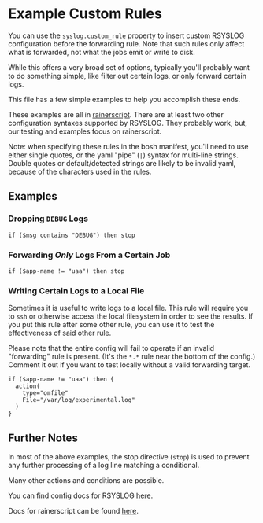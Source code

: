 # Example Custom Rules
You can use the `syslog.custom_rule` property
to insert custom RSYSLOG configuration
before the forwarding rule.
Note that such rules only affect
what is forwarded,
not what the jobs emit
or write to disk.

While this offers a very broad set of options,
typically you'll probably want
to do something simple,
like filter out certain logs,
or only forward certain logs.

This file has a few simple examples
to help you accomplish these ends.

These examples are all in [rainerscript][rainerscript-docs].
There are at least two
other configuration syntaxes supported by RSYSLOG.
They probably work, but,
our testing and examples focus on rainerscript.

Note: when specifying these rules
in the bosh manifest, you'll need to use either single quotes,
or the yaml "pipe" (`|`) syntax for multi-line strings.
Double quotes or default/detected strings are likely to be invalid yaml,
because of the characters used in the rules.

## Examples
### Dropping `DEBUG` Logs
```
if ($msg contains "DEBUG") then stop
```

### Forwarding _Only_ Logs From a Certain Job
```
if ($app-name != "uaa") then stop
```

### Writing Certain Logs to a Local File
Sometimes it is useful to write logs
to a local file.
This rule will require you to `ssh`
or otherwise access the local filesystem
in order to see the results.
If you put this rule after
some other rule, you can use it to test
the effectiveness of said other rule.

Please note that the entire config
will fail to operate
if an invalid "forwarding" rule is present.
(It's the `*.*` rule near the bottom of the config.)
Comment it out if you want to test locally
without a valid forwarding target.

```
if ($app-name != "uaa") then {
  action(
    type="omfile"
    File="/var/log/experimental.log"
  )
}
```

## Further Notes
In most of the above examples,
the stop directive (`stop`)
is used to prevent any further processing
of a log line matching a conditional.

Many other actions and conditions are possible.

You can find config docs for RSYSLOG [here][rsyslog-config-docs].

Docs for rainerscript can be found [here][rainerscript-docs].

[rainerscript-docs]: http://www.rsyslog.com/doc/v8-stable/rainerscript/index.html
[rsyslog-config-docs]: http://www.rsyslog.com/doc/v8-stable/configuration/basic_structure.html
